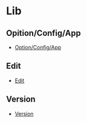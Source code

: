 # Lib

## Opition/Config/App

- [Option/Config/App](05_option-config/README.md)

## Edit

- [Edit](07_edit/README.md)

## Version

- [Version](12_version/README.md)
